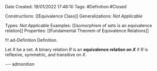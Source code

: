 <br />
<br />

Date Created: 19/01/2022 17:48:10
Tags: #Definition #Closed 

Constructions: [[Equivalence Class]]
Generalizations: _Not Applicable_

Types: _Not Applicable_
Examples: [[Isomorphism of sets is an equivalence relation]]
Properties: [[Fundamental Theorem of Equivalence Relations]]

!!! ad-Definition Definition.

Let $X$ be a set. A binary relation $R$ is an **equivalence relation on $X$** if $R$ is reflexive, symmetric, and transitive on $X$.

--- admonition
